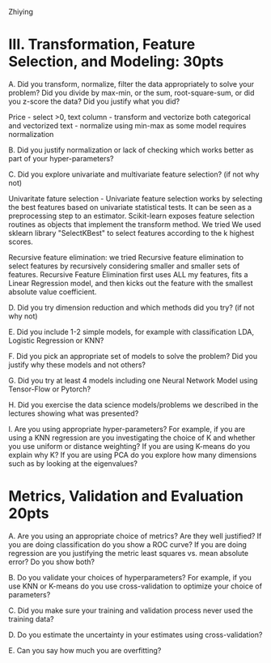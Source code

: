 Zhiying

# III. Transformation, Feature Selection, and Modeling: 30pts

A. Did you transform, normalize, filter the data appropriately to solve your problem? Did you divide by max-min, or the sum, root-square-sum, or did you z-score the data? Did you justify what you did?

Price - select >0,
text column - transform and vectorize
both categorical and vectorized text - normalize using min-max as some model requires normalization


B. Did you justify normalization or lack of checking which works better as part of your hyper-parameters?

C. Did you explore univariate and multivariate feature selection? (if not why not)

Univaritate fature selection - Univariate feature selection works by selecting the best features based on univariate statistical tests. It can be seen as a preprocessing step to an estimator. Scikit-learn exposes feature selection routines as objects that implement the transform method. We tried We used sklearn library "SelectKBest" to select features according to the k highest scores. 

Recursive feature elimination: we tried Recursive feature elimination to select features by recursively considering smaller and smaller sets of features. Recursive Feature Elimination first uses ALL my features, fits a Linear Regression model, and then kicks out the feature with the smallest absolute value coefficient.


D. Did you try dimension reduction and which methods did you try? (if not why not)

E. Did you include 1-2 simple models, for example with classification LDA, Logistic Regression or KNN?

F. Did you pick an appropriate set of models to solve the problem? Did you justify why these models and not others?

G. Did you try at least 4 models including one Neural Network Model using Tensor-Flow or Pytorch?

H. Did you exercise the data science models/problems we described in the lectures showing what was presented?

I. Are you using appropriate hyper-parameters? For example, if you are using a KNN regression are you investigating the choice of K and whether you use uniform or distance weighting? If you are using K-means do you explain why K? If you are using PCA do you explore how many dimensions such as by looking at the eigenvalues?


# Metrics, Validation and Evaluation 20pts

A. Are you using an appropriate choice of metrics? Are they well justified? If you are doing classification do you show a ROC curve? If you are doing regression are you justifying the metric least squares vs. mean absolute error? Do you show both?

B. Do you validate your choices of hyperparameters? For example, if you use KNN or K-means do you use cross-validation to optimize your choice of parameters?

C. Did you make sure your training and validation process never used the training data?

D. Do you estimate the uncertainty in your estimates using cross-validation?  

E. Can you say how much you are overfitting?
